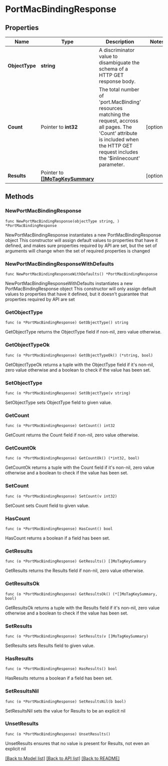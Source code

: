# PortMacBindingResponse

## Properties

Name | Type | Description | Notes
------------ | ------------- | ------------- | -------------
**ObjectType** | **string** | A discriminator value to disambiguate the schema of a HTTP GET response body. | 
**Count** | Pointer to **int32** | The total number of &#39;port.MacBinding&#39; resources matching the request, accross all pages. The &#39;Count&#39; attribute is included when the HTTP GET request includes the &#39;$inlinecount&#39; parameter. | [optional] 
**Results** | Pointer to [**[]MoTagKeySummary**](MoTagKeySummary.md) |  | [optional] 

## Methods

### NewPortMacBindingResponse

`func NewPortMacBindingResponse(objectType string, ) *PortMacBindingResponse`

NewPortMacBindingResponse instantiates a new PortMacBindingResponse object
This constructor will assign default values to properties that have it defined,
and makes sure properties required by API are set, but the set of arguments
will change when the set of required properties is changed

### NewPortMacBindingResponseWithDefaults

`func NewPortMacBindingResponseWithDefaults() *PortMacBindingResponse`

NewPortMacBindingResponseWithDefaults instantiates a new PortMacBindingResponse object
This constructor will only assign default values to properties that have it defined,
but it doesn't guarantee that properties required by API are set

### GetObjectType

`func (o *PortMacBindingResponse) GetObjectType() string`

GetObjectType returns the ObjectType field if non-nil, zero value otherwise.

### GetObjectTypeOk

`func (o *PortMacBindingResponse) GetObjectTypeOk() (*string, bool)`

GetObjectTypeOk returns a tuple with the ObjectType field if it's non-nil, zero value otherwise
and a boolean to check if the value has been set.

### SetObjectType

`func (o *PortMacBindingResponse) SetObjectType(v string)`

SetObjectType sets ObjectType field to given value.


### GetCount

`func (o *PortMacBindingResponse) GetCount() int32`

GetCount returns the Count field if non-nil, zero value otherwise.

### GetCountOk

`func (o *PortMacBindingResponse) GetCountOk() (*int32, bool)`

GetCountOk returns a tuple with the Count field if it's non-nil, zero value otherwise
and a boolean to check if the value has been set.

### SetCount

`func (o *PortMacBindingResponse) SetCount(v int32)`

SetCount sets Count field to given value.

### HasCount

`func (o *PortMacBindingResponse) HasCount() bool`

HasCount returns a boolean if a field has been set.

### GetResults

`func (o *PortMacBindingResponse) GetResults() []MoTagKeySummary`

GetResults returns the Results field if non-nil, zero value otherwise.

### GetResultsOk

`func (o *PortMacBindingResponse) GetResultsOk() (*[]MoTagKeySummary, bool)`

GetResultsOk returns a tuple with the Results field if it's non-nil, zero value otherwise
and a boolean to check if the value has been set.

### SetResults

`func (o *PortMacBindingResponse) SetResults(v []MoTagKeySummary)`

SetResults sets Results field to given value.

### HasResults

`func (o *PortMacBindingResponse) HasResults() bool`

HasResults returns a boolean if a field has been set.

### SetResultsNil

`func (o *PortMacBindingResponse) SetResultsNil(b bool)`

 SetResultsNil sets the value for Results to be an explicit nil

### UnsetResults
`func (o *PortMacBindingResponse) UnsetResults()`

UnsetResults ensures that no value is present for Results, not even an explicit nil

[[Back to Model list]](../README.md#documentation-for-models) [[Back to API list]](../README.md#documentation-for-api-endpoints) [[Back to README]](../README.md)


